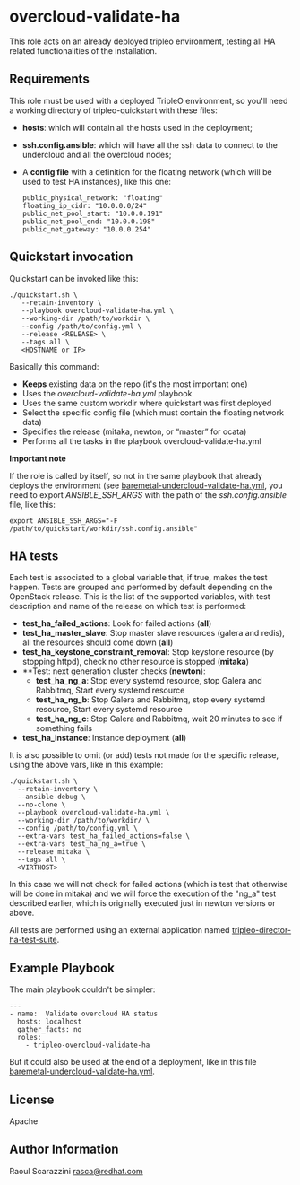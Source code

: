 overcloud-validate-ha
=====================

This role acts on an already deployed tripleo environment, testing all HA related functionalities of the installation.

Requirements
------------

This role must be used with a deployed TripleO environment, so you'll need a working directory of tripleo-quickstart with these files:

- **hosts**: which will contain all the hosts used in the deployment;
- **ssh.config.ansible**: which will have all the ssh data to connect to the undercloud and all the overcloud nodes;
- A **config file** with a definition for the floating network (which will be used to test HA instances), like this one:

      public_physical_network: "floating"
      floating_ip_cidr: "10.0.0.0/24"
      public_net_pool_start: "10.0.0.191"
      public_net_pool_end: "10.0.0.198"
      public_net_gateway: "10.0.0.254"    

Quickstart invocation
---------------------

Quickstart can be invoked like this:

    ./quickstart.sh \
       --retain-inventory \
       --playbook overcloud-validate-ha.yml \
       --working-dir /path/to/workdir \
       --config /path/to/config.yml \
       --release <RELEASE> \
       --tags all \
       <HOSTNAME or IP>

Basically this command:

- **Keeps** existing data on the repo (it's the most important one)
- Uses the *overcloud-validate-ha.yml* playbook
- Uses the same custom workdir where quickstart was first deployed
- Select the specific config file (which must contain the floating network data)
- Specifies the release (mitaka, newton, or “master” for ocata)
- Performs all the tasks in the playbook overcloud-validate-ha.yml

**Important note**

If the role is called by itself, so not in the same playbook that already deploys the environment (see [baremetal-undercloud-validate-ha.yml](https://github.com/openstack/tripleo-quickstart-extras/blob/master/playbooks/baremetal-undercloud-validate-ha.yml), you need to export *ANSIBLE_SSH_ARGS* with the path of the *ssh.config.ansible* file, like this:

    export ANSIBLE_SSH_ARGS="-F /path/to/quickstart/workdir/ssh.config.ansible"

HA tests
--------

Each test is associated to a global variable that, if true, makes the test happen. Tests are grouped and performed by default depending on the OpenStack release.
This is the list of the supported variables, with test description and name of the release on which test is performed:

- **test_ha_failed_actions**: Look for failed actions (**all**)
- **test_ha_master_slave**: Stop master slave resources (galera and redis), all the resources should come down (**all**)
- **test_ha_keystone_constraint_removal**: Stop keystone resource (by stopping httpd), check no other resource is stopped (**mitaka**)
- **Test: next generation cluster checks (**newton**):
  - **test_ha_ng_a**: Stop every systemd resource, stop Galera and Rabbitmq, Start every systemd resource
  - **test_ha_ng_b**: Stop Galera and Rabbitmq, stop every systemd resource, Start every systemd resource
  - **test_ha_ng_c**: Stop Galera and Rabbitmq, wait 20 minutes to see if something fails
- **test_ha_instance**: Instance deployment (**all**)

It is also possible to omit (or add) tests not made for the specific release, using the above vars, like in this example:

    ./quickstart.sh \
      --retain-inventory \
      --ansible-debug \
      --no-clone \
      --playbook overcloud-validate-ha.yml \
      --working-dir /path/to/workdir/ \
      --config /path/to/config.yml \
      --extra-vars test_ha_failed_actions=false \
      --extra-vars test_ha_ng_a=true \
      --release mitaka \
      --tags all \
      <VIRTHOST>

In this case we will not check for failed actions (which is test that otherwise will be done in mitaka) and we will force the execution of the "ng_a" test described earlier, which is originally executed just in newton versions or above.

All tests are performed using an external application named [tripleo-director-ha-test-suite](https://github.com/rscarazz/tripleo-director-ha-test-suite).

Example Playbook
----------------

The main playbook couldn't be simpler:

    ---
    - name:  Validate overcloud HA status
      hosts: localhost
      gather_facts: no
      roles:
        - tripleo-overcloud-validate-ha

But it could also be used at the end of a deployment, like in this file [baremetal-undercloud-validate-ha.yml](https://github.com/openstack/tripleo-quickstart-extras/blob/master/playbooks/baremetal-undercloud-validate-ha.yml).

License
-------

Apache

Author Information
------------------

Raoul Scarazzini <rasca@redhat.com>
